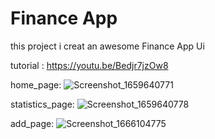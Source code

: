 # Finance App

this project i creat an awesome  Finance App Ui 

tutorial :
https://youtu.be/Bedjr7jzOw8

home_page:
![Screenshot_1659640771](https://user-images.githubusercontent.com/102475069/196632952-349c0bf9-a0a2-45d2-a0c1-3f7e34dd823c.png)

statistics_page:
![Screenshot_1659640778](https://user-images.githubusercontent.com/102475069/196633092-f933f964-5930-4686-8ce8-9e702ebfb1b7.png)

add_page:
![Screenshot_1666104775](https://user-images.githubusercontent.com/102475069/196633198-ff6e1bdd-cad5-4085-b9d1-df5bd793f971.png)
